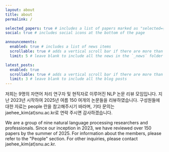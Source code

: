 ```yaml
---
layout: about
title: about
permalink: /

selected_papers: true # includes a list of papers marked as "selected={true}"
social: true # includes social icons at the bottom of the page

announcements:
  enabled: true # includes a list of news items
  scrollable: true # adds a vertical scroll bar if there are more than 3 news items
  limit: 5 # leave blank to include all the news in the `_news` folder

latest_posts:
  enabled: true
  scrollable: true # adds a vertical scroll bar if there are more than 3 new posts items
  limit: 3 # leave blank to include all the blog posts
---
```


저희는 9명의 자연어 처리 연구자 및 현직자로 이루어진 NLP 논문 리뷰 모임입니다. 지난 2023년 시작하여 2025년 여름 150 여개의 논문들을 리뷰하였습니다. 구성원들에 대한 자료는 people 란을 참고해주시기 바라며, 기타 문의는 jaehee_kim(at)snu.ac.kr로 연락 주시면 감사하겠습니다.

We are a group of nine natural language processing researchers and professionals. Since our inception in 2023, we have reviewed over 150 papers by the summer of 2025. For information about the members, please refer to the "People" section. For other inquiries, please contact jaehee_kim(at)snu.ac.kr.
